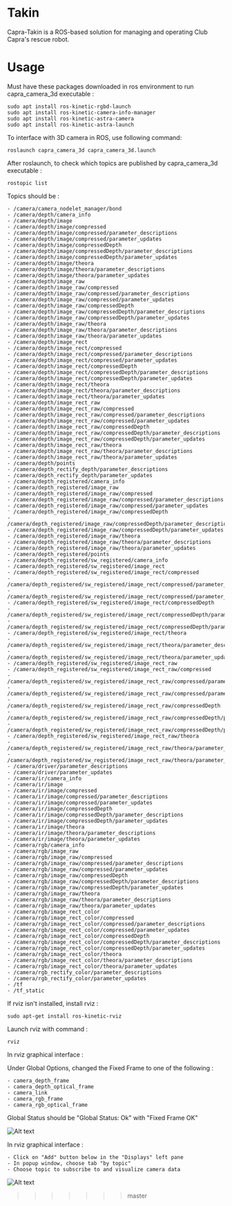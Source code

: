 # Takin
 Capra-Takin is a ROS-based solution for managing and operating Club Capra's rescue robot.

# Usage

Must have these packages downloaded in ros environment to run capra_camera_3d executable :

    sudo apt install ros-kinetic-rgbd-launch
    sudo apt install ros-kinetic-camera-info-manager
    sudo apt install ros-kinetic-astra-camera
    sudo apt install ros-kinetic-astra-launch

To interface with 3D camera in ROS, use following command:

    roslaunch capra_camera_3d capra_camera_3d.launch

After roslaunch, to check which topics are published by capra_camera_3d executable :

    rostopic list

Topics should be :

    - /camera/camera_nodelet_manager/bond
    - /camera/depth/camera_info
    - /camera/depth/image
    - /camera/depth/image/compressed
    - /camera/depth/image/compressed/parameter_descriptions
    - /camera/depth/image/compressed/parameter_updates
    - /camera/depth/image/compressedDepth
    - /camera/depth/image/compressedDepth/parameter_descriptions
    - /camera/depth/image/compressedDepth/parameter_updates
    - /camera/depth/image/theora
    - /camera/depth/image/theora/parameter_descriptions
    - /camera/depth/image/theora/parameter_updates
    - /camera/depth/image_raw
    - /camera/depth/image_raw/compressed
    - /camera/depth/image_raw/compressed/parameter_descriptions
    - /camera/depth/image_raw/compressed/parameter_updates
    - /camera/depth/image_raw/compressedDepth
    - /camera/depth/image_raw/compressedDepth/parameter_descriptions
    - /camera/depth/image_raw/compressedDepth/parameter_updates
    - /camera/depth/image_raw/theora
    - /camera/depth/image_raw/theora/parameter_descriptions
    - /camera/depth/image_raw/theora/parameter_updates
    - /camera/depth/image_rect
    - /camera/depth/image_rect/compressed
    - /camera/depth/image_rect/compressed/parameter_descriptions
    - /camera/depth/image_rect/compressed/parameter_updates
    - /camera/depth/image_rect/compressedDepth
    - /camera/depth/image_rect/compressedDepth/parameter_descriptions
    - /camera/depth/image_rect/compressedDepth/parameter_updates
    - /camera/depth/image_rect/theora
    - /camera/depth/image_rect/theora/parameter_descriptions
    - /camera/depth/image_rect/theora/parameter_updates
    - /camera/depth/image_rect_raw
    - /camera/depth/image_rect_raw/compressed
    - /camera/depth/image_rect_raw/compressed/parameter_descriptions
    - /camera/depth/image_rect_raw/compressed/parameter_updates
    - /camera/depth/image_rect_raw/compressedDepth
    - /camera/depth/image_rect_raw/compressedDepth/parameter_descriptions
    - /camera/depth/image_rect_raw/compressedDepth/parameter_updates
    - /camera/depth/image_rect_raw/theora
    - /camera/depth/image_rect_raw/theora/parameter_descriptions
    - /camera/depth/image_rect_raw/theora/parameter_updates
    - /camera/depth/points
    - /camera/depth_rectify_depth/parameter_descriptions
    - /camera/depth_rectify_depth/parameter_updates
    - /camera/depth_registered/camera_info
    - /camera/depth_registered/image_raw
    - /camera/depth_registered/image_raw/compressed
    - /camera/depth_registered/image_raw/compressed/parameter_descriptions
    - /camera/depth_registered/image_raw/compressed/parameter_updates
    ⁻ /camera/depth_registered/image_raw/compressedDepth
    - /camera/depth_registered/image_raw/compressedDepth/parameter_descriptions
    - /camera/depth_registered/image_raw/compressedDepth/parameter_updates
    - /camera/depth_registered/image_raw/theora
    - /camera/depth_registered/image_raw/theora/parameter_descriptions
    - /camera/depth_registered/image_raw/theora/parameter_updates
    - /camera/depth_registered/points
    - /camera/depth_registered/sw_registered/camera_info
    - /camera/depth_registered/sw_registered/image_rect
    - /camera/depth_registered/sw_registered/image_rect/compressed
    - /camera/depth_registered/sw_registered/image_rect/compressed/parameter_descriptions
    - /camera/depth_registered/sw_registered/image_rect/compressed/parameter_updates
    - /camera/depth_registered/sw_registered/image_rect/compressedDepth
    - /camera/depth_registered/sw_registered/image_rect/compressedDepth/parameter_descriptions
    - /camera/depth_registered/sw_registered/image_rect/compressedDepth/parameter_updates
    - /camera/depth_registered/sw_registered/image_rect/theora
    - /camera/depth_registered/sw_registered/image_rect/theora/parameter_descriptions
    - /camera/depth_registered/sw_registered/image_rect/theora/parameter_updates
    - /camera/depth_registered/sw_registered/image_rect_raw
    - /camera/depth_registered/sw_registered/image_rect_raw/compressed
    - /camera/depth_registered/sw_registered/image_rect_raw/compressed/parameter_descriptions
    - /camera/depth_registered/sw_registered/image_rect_raw/compressed/parameter_updates
    - /camera/depth_registered/sw_registered/image_rect_raw/compressedDepth
    - /camera/depth_registered/sw_registered/image_rect_raw/compressedDepth/parameter_descriptions
    - /camera/depth_registered/sw_registered/image_rect_raw/compressedDepth/parameter_updates
    - /camera/depth_registered/sw_registered/image_rect_raw/theora
    - /camera/depth_registered/sw_registered/image_rect_raw/theora/parameter_descriptions
    - /camera/depth_registered/sw_registered/image_rect_raw/theora/parameter_updates
    - /camera/driver/parameter_descriptions
    - /camera/driver/parameter_updates
    - /camera/ir/camera_info
    - /camera/ir/image
    - /camera/ir/image/compressed
    - /camera/ir/image/compressed/parameter_descriptions
    - /camera/ir/image/compressed/parameter_updates
    - /camera/ir/image/compressedDepth
    - /camera/ir/image/compressedDepth/parameter_descriptions
    - /camera/ir/image/compressedDepth/parameter_updates
    - /camera/ir/image/theora
    - /camera/ir/image/theora/parameter_descriptions
    - /camera/ir/image/theora/parameter_updates
    - /camera/rgb/camera_info
    - /camera/rgb/image_raw
    - /camera/rgb/image_raw/compressed
    - /camera/rgb/image_raw/compressed/parameter_descriptions
    - /camera/rgb/image_raw/compressed/parameter_updates
    - /camera/rgb/image_raw/compressedDepth
    - /camera/rgb/image_raw/compressedDepth/parameter_descriptions
    - /camera/rgb/image_raw/compressedDepth/parameter_updates
    - /camera/rgb/image_raw/theora
    - /camera/rgb/image_raw/theora/parameter_descriptions
    - /camera/rgb/image_raw/theora/parameter_updates
    - /camera/rgb/image_rect_color
    - /camera/rgb/image_rect_color/compressed
    - /camera/rgb/image_rect_color/compressed/parameter_descriptions
    - /camera/rgb/image_rect_color/compressed/parameter_updates
    - /camera/rgb/image_rect_color/compressedDepth
    - /camera/rgb/image_rect_color/compressedDepth/parameter_descriptions
    - /camera/rgb/image_rect_color/compressedDepth/parameter_updates
    - /camera/rgb/image_rect_color/theora
    - /camera/rgb/image_rect_color/theora/parameter_descriptions
    - /camera/rgb/image_rect_color/theora/parameter_updates
    - /camera/rgb_rectify_color/parameter_descriptions
    - /camera/rgb_rectify_color/parameter_updates
    - /tf
    - /tf_static

If rviz isn't installed, install rviz :

    sudo apt-get install ros-kinetic-rviz

Launch rviz with command :

    rviz
  
In rviz graphical interface :
  
  Under Global Options, changed the Fixed Frame to one of the following :
    
    - camera_depth_frame
    - camera_depth_optical_frame
    - camera_link
    - camera_rgb_frame
    - camera_rgb_optical_frame

  Global Status should be "Global Status: Ok" with "Fixed Frame OK"
  
  ![Alt text](doc/display_pane.png "Display Pane")
  
  In rviz graphical interface :
  
    - Click on "Add" button below in the "Displays" left pane
    - In popup window, choose tab "by topic"
    - Choose topic to subscribe to and visualize camera data
    
  ![Alt text](doc/rviz_topics.png "Popup Window")
>>>>>>> master

